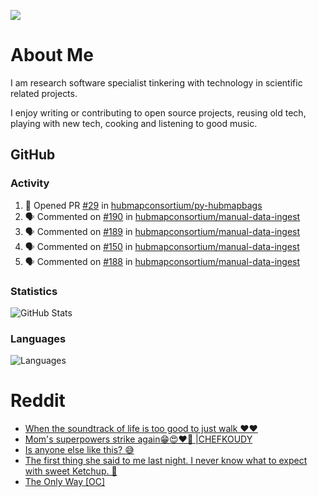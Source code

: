 ![](https://komarev.com/ghpvc/?username=icaoberg)

# About Me
I am research software specialist tinkering with technology in scientific related projects.

I enjoy writing or contributing to open source projects, reusing old tech, playing with new tech, cooking and listening to good music.

## GitHub
### Activity
<!--START_SECTION:activity-->
1. 💪 Opened PR [#29](https://github.com/hubmapconsortium/py-hubmapbags/pull/29) in [hubmapconsortium/py-hubmapbags](https://github.com/hubmapconsortium/py-hubmapbags)
2. 🗣 Commented on [#190](https://github.com/hubmapconsortium/manual-data-ingest/issues/190) in [hubmapconsortium/manual-data-ingest](https://github.com/hubmapconsortium/manual-data-ingest)
3. 🗣 Commented on [#189](https://github.com/hubmapconsortium/manual-data-ingest/issues/189) in [hubmapconsortium/manual-data-ingest](https://github.com/hubmapconsortium/manual-data-ingest)
4. 🗣 Commented on [#150](https://github.com/hubmapconsortium/manual-data-ingest/issues/150) in [hubmapconsortium/manual-data-ingest](https://github.com/hubmapconsortium/manual-data-ingest)
5. 🗣 Commented on [#188](https://github.com/hubmapconsortium/manual-data-ingest/issues/188) in [hubmapconsortium/manual-data-ingest](https://github.com/hubmapconsortium/manual-data-ingest)
<!--END_SECTION:activity-->

### Statistics
![GitHub Stats](https://github-readme-stats.vercel.app/api?username=icaoberg&count_private=true&show_icons=true)

### Languages
![Languages](https://github-readme-stats.vercel.app/api/top-langs/?username=icaoberg&show_icons=true&langs_count=10&hide=HTML,CSS,M)

# Reddit
<!-- BLOG-POST-LIST:START -->
- [When the soundtrack of life is too good to just walk ❤️❤️](https://www.reddit.com/r/u_icaoberg/comments/wp4k9l/when_the_soundtrack_of_life_is_too_good_to_just/)
- [Mom&#39;s superpowers strike again😁😍♥️🙏 |CHEFKOUDY](https://www.reddit.com/r/u_icaoberg/comments/wmxngf/moms_superpowers_strike_again_chefkoudy/)
- [Is anyone else like this? 😅](https://www.reddit.com/r/u_icaoberg/comments/wkq82y/is_anyone_else_like_this/)
- [The first thing she said to me last night. I never know what to expect with sweet Ketchup. 🤣](https://www.reddit.com/r/u_icaoberg/comments/ty1h5z/the_first_thing_she_said_to_me_last_night_i_never/)
- [The Only Way [OC]](https://www.reddit.com/r/u_icaoberg/comments/ty1cfr/the_only_way_oc/)
<!-- BLOG-POST-LIST:END -->

